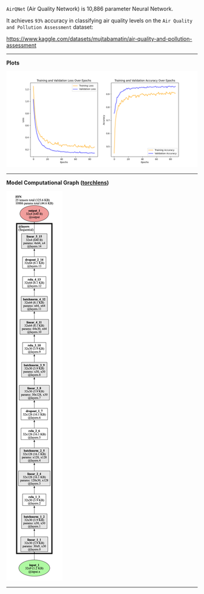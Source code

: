 `AirQNet` (Air Quality Network) is 10,886 parameter Neural Network.

It achieves `93%` accuracy in classifying air quality levels on the `Air Quality and Pollution Assessment` dataset:

https://www.kaggle.com/datasets/mujtabamatin/air-quality-and-pollution-assessment

----

**Plots**

![Text](src/images/plots.png)

----

**Model Computational Graph ([torchlens](https://github.com/johnmarktaylor91/torchlens))**

![Text](src/images/architecture.png)

---